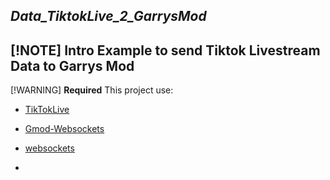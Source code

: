 **_Data_TiktokLive_2_GarrysMod_**
-
[!NOTE]
**Intro**
Example to send Tiktok Livestream Data to Garrys Mod
-
[!WARNING]
**Required** 
This project use:
- [TikTokLive](https://github.com/isaackogan/TikTokLive)
- [Gmod-Websockets](https://github.com/HunterNL/Gmod-Websockets)
- [websockets](https://developer.mozilla.org/en-US/docs/Web/API/WebSockets_API)

-

